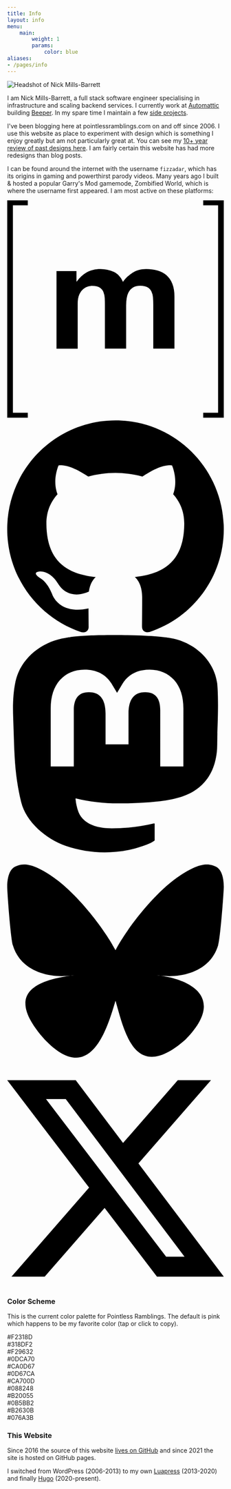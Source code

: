 ```yaml
---
title: Info
layout: info
menu:
    main:
        weight: 1
        params:
            color: blue
aliases:
- /pages/info
---
```


<img class="headshot" src="/img/pages/info/headshot.jpg" alt="Headshot of Nick Mills-Barrett" />

I am Nick Mills-Barrett, a full stack software engineer specialising in infrastructure and scaling backend services. I currently work at [Automattic](https://automattic.com) building [Beeper](https://beeper.com). In my spare time I maintain a few [side projects](/work).

I've been blogging here at pointlessramblings.com on and off since 2006. I use this website as place to experiment with design which is something I enjoy greatly but am not particularly great at. You can see my [10+ year review of past designs here](/posts/over-10-years-of-pointless-ramblings/). I am fairly certain this website has had more redesigns than blog posts.

I can be found around the internet with the username `fizzadar`, which has its origins in gaming and powerthirst parody videos. Many years ago I built & hosted a popular Garry's Mod gamemode, Zombified World, which is where the username first appeared. I am most active on these platforms:

<div class="username-links">
    <a href="https://matrix.to/#/@fizzadar:beeper.com"><svg role="img" viewBox="0 0 24 24" xmlns="http://www.w3.org/2000/svg"><title>Matrix</title><path d="M.632.55v22.9H2.28V24H0V0h2.28v.55zm7.043 7.26v1.157h.033c.309-.443.683-.784 1.117-1.024.433-.245.936-.365 1.5-.365.54 0 1.033.107 1.481.314.448.208.785.582 1.02 1.108.254-.374.6-.706 1.034-.992.434-.287.95-.43 1.546-.43.453 0 .872.056 1.26.167.388.11.716.286.993.53.276.245.489.559.646.951.152.392.23.863.23 1.417v5.728h-2.349V11.52c0-.286-.01-.559-.032-.812a1.755 1.755 0 0 0-.18-.66 1.106 1.106 0 0 0-.438-.448c-.194-.11-.457-.166-.785-.166-.332 0-.6.064-.803.189a1.38 1.38 0 0 0-.48.499 1.946 1.946 0 0 0-.231.696 5.56 5.56 0 0 0-.06.785v4.768h-2.35v-4.8c0-.254-.004-.503-.018-.752a2.074 2.074 0 0 0-.143-.688 1.052 1.052 0 0 0-.415-.503c-.194-.125-.476-.19-.854-.19-.111 0-.259.024-.439.074-.18.051-.36.143-.53.282-.171.138-.319.337-.439.595-.12.259-.18.6-.18 1.02v4.966H5.46V7.81zm15.693 15.64V.55H21.72V0H24v24h-2.28v-.55z"/></svg></a>
    <a href="https://github.com/Fizzadar"><svg role="img" viewBox="0 0 24 24" xmlns="http://www.w3.org/2000/svg"><title>GitHub</title><path d="M12 .297c-6.63 0-12 5.373-12 12 0 5.303 3.438 9.8 8.205 11.385.6.113.82-.258.82-.577 0-.285-.01-1.04-.015-2.04-3.338.724-4.042-1.61-4.042-1.61C4.422 18.07 3.633 17.7 3.633 17.7c-1.087-.744.084-.729.084-.729 1.205.084 1.838 1.236 1.838 1.236 1.07 1.835 2.809 1.305 3.495.998.108-.776.417-1.305.76-1.605-2.665-.3-5.466-1.332-5.466-5.93 0-1.31.465-2.38 1.235-3.22-.135-.303-.54-1.523.105-3.176 0 0 1.005-.322 3.3 1.23.96-.267 1.98-.399 3-.405 1.02.006 2.04.138 3 .405 2.28-1.552 3.285-1.23 3.285-1.23.645 1.653.24 2.873.12 3.176.765.84 1.23 1.91 1.23 3.22 0 4.61-2.805 5.625-5.475 5.92.42.36.81 1.096.81 2.22 0 1.606-.015 2.896-.015 3.286 0 .315.21.69.825.57C20.565 22.092 24 17.592 24 12.297c0-6.627-5.373-12-12-12"/></svg></a>
   <a href="https://mas.to/@fizzadar"><svg role="img" viewBox="0 0 24 24" xmlns="http://www.w3.org/2000/svg"><title>Mastodon</title><path d="M23.268 5.313c-.35-2.578-2.617-4.61-5.304-5.004C17.51.242 15.792 0 11.813 0h-.03c-3.98 0-4.835.242-5.288.309C3.882.692 1.496 2.518.917 5.127.64 6.412.61 7.837.661 9.143c.074 1.874.088 3.745.26 5.611.118 1.24.325 2.47.62 3.68.55 2.237 2.777 4.098 4.96 4.857 2.336.792 4.849.923 7.256.38.265-.061.527-.132.786-.213.585-.184 1.27-.39 1.774-.753a.057.057 0 0 0 .023-.043v-1.809a.052.052 0 0 0-.02-.041.053.053 0 0 0-.046-.01 20.282 20.282 0 0 1-4.709.545c-2.73 0-3.463-1.284-3.674-1.818a5.593 5.593 0 0 1-.319-1.433.053.053 0 0 1 .066-.054c1.517.363 3.072.546 4.632.546.376 0 .75 0 1.125-.01 1.57-.044 3.224-.124 4.768-.422.038-.008.077-.015.11-.024 2.435-.464 4.753-1.92 4.989-5.604.008-.145.03-1.52.03-1.67.002-.512.167-3.63-.024-5.545zm-3.748 9.195h-2.561V8.29c0-1.309-.55-1.976-1.67-1.976-1.23 0-1.846.79-1.846 2.35v3.403h-2.546V8.663c0-1.56-.617-2.35-1.848-2.35-1.112 0-1.668.668-1.67 1.977v6.218H4.822V8.102c0-1.31.337-2.35 1.011-3.12.696-.77 1.608-1.164 2.74-1.164 1.311 0 2.302.5 2.962 1.498l.638 1.06.638-1.06c.66-.999 1.65-1.498 2.96-1.498 1.13 0 2.043.395 2.74 1.164.675.77 1.012 1.81 1.012 3.12z"/></svg></a>
    <a href="https://bsky.app/profile/fizzadar.com"><svg role="img" viewBox="0 0 24 24" xmlns="http://www.w3.org/2000/svg"><title>Bluesky</title><path d="M12 10.8c-1.087-2.114-4.046-6.053-6.798-7.995C2.566.944 1.561 1.266.902 1.565.139 1.908 0 3.08 0 3.768c0 .69.378 5.65.624 6.479.815 2.736 3.713 3.66 6.383 3.364.136-.02.275-.039.415-.056-.138.022-.276.04-.415.056-3.912.58-7.387 2.005-2.83 7.078 5.013 5.19 6.87-1.113 7.823-4.308.953 3.195 2.05 9.271 7.733 4.308 4.267-4.308 1.172-6.498-2.74-7.078a8.741 8.741 0 0 1-.415-.056c.14.017.279.036.415.056 2.67.297 5.568-.628 6.383-3.364.246-.828.624-5.79.624-6.478 0-.69-.139-1.861-.902-2.206-.659-.298-1.664-.62-4.3 1.24C16.046 4.748 13.087 8.687 12 10.8Z"/></svg></a>
    <a href="https://x.com/fizzadar"><svg role="img" viewBox="0 0 24 24" xmlns="http://www.w3.org/2000/svg"><title>X</title><path d="M18.901 1.153h3.68l-8.04 9.19L24 22.846h-7.406l-5.8-7.584-6.638 7.584H.474l8.6-9.83L0 1.154h7.594l5.243 6.932ZM17.61 20.644h2.039L6.486 3.24H4.298Z"/></svg></a>
</div>

### Color Scheme

This is the current color palette for Pointless Ramblings. The default is pink which happens to be my favorite color (tap or click to copy).

<div class="color-blocks">
    <div class="color-block pink" onclick="navigator.clipboard.writeText(this.textContent.trim())">#F2318D</div>
    <div class="color-block blue" onclick="navigator.clipboard.writeText(this.textContent.trim())">#318DF2</div>
    <div class="color-block orange" onclick="navigator.clipboard.writeText(this.textContent.trim())">#F29632</div>
    <div class="color-block green" onclick="navigator.clipboard.writeText(this.textContent.trim())">#0DCA70</div>
    <div class="color-block pink-dark" onclick="navigator.clipboard.writeText(this.textContent.trim())">#CA0D67</div>
    <div class="color-block blue-dark" onclick="navigator.clipboard.writeText(this.textContent.trim())">#0D67CA</div>
    <div class="color-block orange-dark" onclick="navigator.clipboard.writeText(this.textContent.trim())">#CA700D</div>
    <div class="color-block green-dark" onclick="navigator.clipboard.writeText(this.textContent.trim())">#088248</div>
    <div class="color-block pink-dark-dark" onclick="navigator.clipboard.writeText(this.textContent.trim())">#B20055</div>
    <div class="color-block blue-dark-dark" onclick="navigator.clipboard.writeText(this.textContent.trim())">#0B5BB2</div>
    <div class="color-block orange-dark-dark" onclick="navigator.clipboard.writeText(this.textContent.trim())">#B2630B</div>
    <div class="color-block green-dark-dark" onclick="navigator.clipboard.writeText(this.textContent.trim())">#076A3B</div>
</div>

### This Website

Since 2016 the source of this website [lives on GitHub](https://github.com/Fizzadar/pointlessramblings.com) and since 2021 the site is hosted on GitHub pages.

I switched from WordPress (2006-2013) to my own [Luapress](https://github.com/Fizzadar/Luapress) (2013-2020) and finally [Hugo](/posts/migrating-this-blog-to-hugo/) (2020-present).
